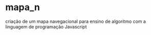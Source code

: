 # mapa_n
 criação de um mapa navegacional para ensino de algoritmo com a linguagem de programação Javascript
